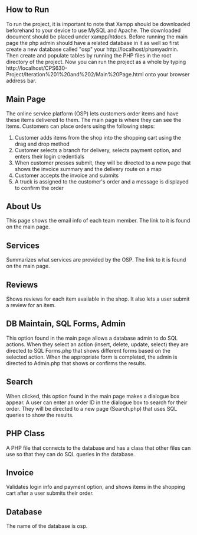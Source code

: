 How to Run
---------
To run the project, it is important to note that Xampp should be downloaded beforehand to your device to use MySQL and Apache. The downloaded document should be placed under xampp/htdocs. Before running the main page the php admin should have a related database in it as well so first create a new database called "osp" your http://localhost/phpmyadmin. Then create and populate tables by running the PHP files in the root directory of the project. Now you can run the project as a whole by typing http://localhost/CPS630-Project/Iteration%201%20and%202/Main%20Page.html onto your browser address bar.

Main Page
---------
The online service platform (OSP) lets customers order items and have these items delivered to them. The main page is where they can see the items.
Customers can place orders using the following steps:
  1. Customer adds items from the shop into the shopping cart using the drag and drop method
  2. Customer selects a branch for delivery, selects payment option, and enters their login credentials
  3. When customer presses submit, they will be directed to a new page that shows the invoice summary and the delivery route on a map
  4. Customer accepts the invoice and submits
  5. A truck is assigned to the customer's order and a message is displayed to confirm the order

About Us
--------
This page shows the email info of each team member. The link to it is found on the main page.

Services
--------
Summarizes what services are provided by the OSP. The link to it is found on the main page.

Reviews
-------
Shows reviews for each item available in the shop. It also lets a user submit a review for an item.

DB Maintain, SQL Forms, Admin
-----------------------------------
This option found in the main page allows a database admin to do SQL actions. When they select an action (insert, delete, update, select) they are directed to SQL Forms.php that shows different forms based on the selected action. When the appropriate form is completed, the admin is directed to Admin.php that shows or confirms the results.

Search
------
When clicked, this option found in the main page makes a dialogue box appear. A user can enter an order ID in the dialogue box to search for their order. They will be directed to a new page (Search.php) that uses SQL queries to show the results. 

PHP Class
---------
A PHP file that connects to the database and has a class that other files can use so that they can do SQL queries in the database.

Invoice
-------------
Validates login info and payment option, and shows items in the shopping cart after a user submits their order.

Database
--------
The name of the database is osp.
